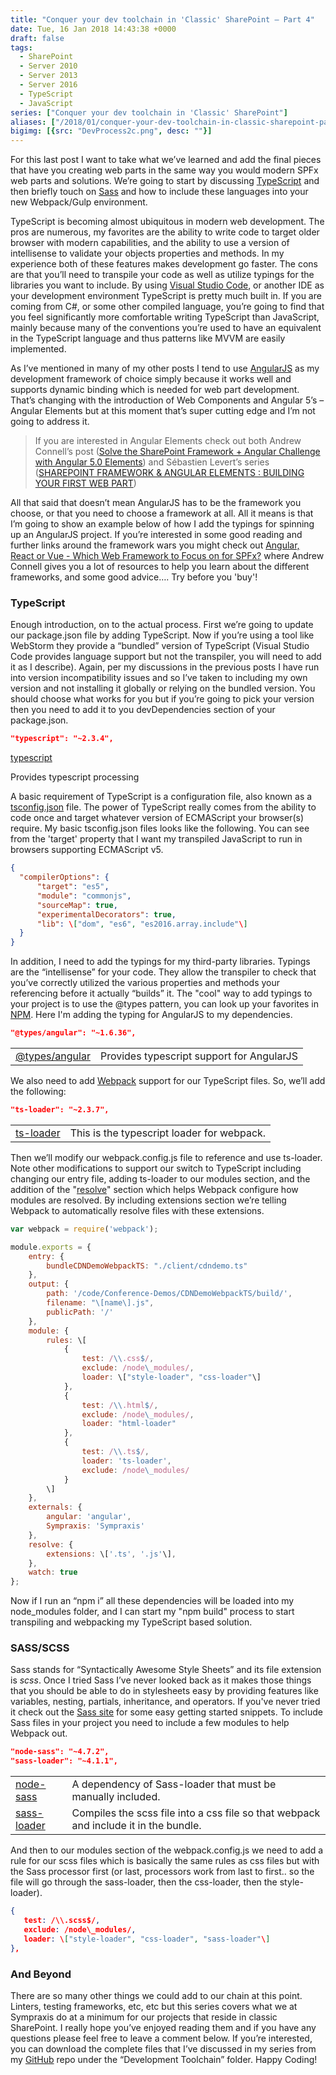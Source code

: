 ```yaml
---
title: "Conquer your dev toolchain in 'Classic' SharePoint – Part 4"
date: Tue, 16 Jan 2018 14:43:38 +0000
draft: false
tags: 
  - SharePoint
  - Server 2010
  - Server 2013
  - Server 2016
  - TypeScript
  - JavaScript
series: ["Conquer your dev toolchain in 'Classic' SharePoint"]
aliases: ["/2018/01/conquer-your-dev-toolchain-in-classic-sharepoint-part-4"]
bigimg: [{src: "DevProcess2c.png", desc: ""}]
---
```


For this last post I want to take what we’ve learned and add the final pieces that have you creating web parts in the same way you would modern SPFx web parts and solutions. We’re going to start by discussing [TypeScript](http://www.typescriptlang.org/) and then briefly touch on [Sass](http://sass-lang.com/) and how to include these languages into your new Webpack/Gulp environment.

TypeScript is becoming almost ubiquitous in modern web development. The pros are numerous, my favorites are the ability to write code to target older browser with modern capabilities, and the ability to use a version of intellisense to validate your objects properties and methods. In my experience both of these features makes development go faster. The cons are that you’ll need to transpile your code as well as utilize typings for the libraries you want to include. By using [Visual Studio Code](https://code.visualstudio.com/), or another IDE as your development environment TypeScript is pretty much built in. If you are coming from C#, or some other compiled language, you’re going to find that you feel significantly more comfortable writing TypeScript than JavaScript, mainly because many of the conventions you’re used to have an equivalent in the TypeScript language and thus patterns like MVVM are easily implemented.

As I’ve mentioned in many of my other posts I tend to use [AngularJS](https://angularjs.org/) as my development framework of choice simply because it works well and supports dynamic binding which is needed for web part development. That’s changing with the introduction of Web Components and Angular 5’s – Angular Elements but at this moment that’s super cutting edge and I’m not going to address it.

>If you are interested in Angular Elements check out both Andrew Connell’s post ([Solve the SharePoint Framework + Angular Challenge with Angular 5.0 Elements](http://www.andrewconnell.com/blog/solve-the-sharepoint-framework-angular-challenge-with-angular-5-0-elements)) and Sébastien Levert’s series ([SHAREPOINT FRAMEWORK & ANGULAR ELEMENTS : BUILDING YOUR FIRST WEB PART](http://www.sebastienlevert.com/2017/12/02/sharepoint-framework-angular-elements-building-your-first-web-part/))

All that said that doesn’t mean AngularJS has to be the framework you choose, or that you need to choose a framework at all. All it means is that I’m going to show an example below of how I add the typings for spinning up an AngularJS project. If you’re interested in some good reading and further links around the framework wars you might check out [Angular, React or Vue - Which Web Framework to Focus on for SPFx?](http://www.andrewconnell.com/blog/angular-react-or-vue-which-web-framework-to-focus-on-for-spfx) where Andrew Connell gives you a lot of resources to help you learn about the different frameworks, and some good advice…. Try before you 'buy'!

### TypeScript

Enough introduction, on to the actual process. First we’re going to update our package.json file by adding TypeScript. Now if you’re using a tool like WebStorm they provide a “bundled” version of TypeScript (Visual Studio Code provides language support but not the transpiler, you will need to add it as I describe). Again, per my discussions in the previous posts I have run into version incompatibility issues and so I’ve taken to including my own version and not installing it globally or relying on the bundled version. You should choose what works for you but if you’re going to pick your version then you need to add it to you devDependencies section of your package.json.

```json
"typescript": "~2.3.4",
```

[typescript](https://www.npmjs.com/package/typescript)

Provides typescript processing

A basic requirement of TypeScript is a configuration file, also known as a [tsconfig.json](http://www.typescriptlang.org/docs/handbook/tsconfig-json.html) file. The power of TypeScript really comes from the ability to code once and target whatever version of ECMAScript your browser(s) require. My basic tsconfig.json files looks like the following. You can see from the 'target' property that I want my transpiled JavaScript to run in browsers supporting ECMAScript v5.

```json
{
  "compilerOptions": {
      "target": "es5",
      "module": "commonjs",
      "sourceMap": true,
      "experimentalDecorators": true,
      "lib": \["dom", "es6", "es2016.array.include"\]
  }
}
```

In addition, I need to add the typings for my third-party libraries. Typings are the “intellisense” for your code. They allow the transpiler to check that you’ve correctly utilized the various properties and methods your referencing before it actually “builds” it. The "cool" way to add typings to your project is to use the @types pattern, you can look up your favorites in [NPM](https://www.npmjs.com/~types). Here I'm adding the typing for AngularJS to my dependencies.

```json
"@types/angular": "~1.6.36",
```

| | |
| -- | -- |
| [@types/angular](https://www.npmjs.com/package/@types/angular) | Provides typescript support for AngularJS |

We also need to add [Webpack](https://webpack.js.org/) support for our TypeScript files. So, we’ll add the following:

```json
"ts-loader": "~2.3.7",
```

| | |
| -- | -- |
| [ts-loader](https://www.npmjs.com/package/ts-loader) | This is the typescript loader for webpack. |

Then we’ll modify our webpack.config.js file to reference and use ts-loader. Note other modifications to support our switch to TypeScript including changing our entry file, adding ts-loader to our modules section, and the addition of the "[resolve](https://webpack.js.org/configuration/resolve/#resolve)" section which helps Webpack configure how modules are resolved. By including extensions section we’re telling Webpack to automatically resolve files with these extensions.

```javascript
var webpack = require('webpack');

module.exports = {
    entry: {
        bundleCDNDemoWebpackTS: "./client/cdndemo.ts"
    },
    output: {
        path: '/code/Conference-Demos/CDNDemoWebpackTS/build/',
        filename: "\[name\].js",
        publicPath: '/'
    },
    module: {
        rules: \[
            {
                test: /\\.css$/,
                exclude: /node\_modules/,
                loader: \["style-loader", "css-loader"\]
            },            
            {
                test: /\\.html$/,
                exclude: /node\_modules/,
                loader: "html-loader"
            },
            {
                test: /\\.ts$/,
                loader: 'ts-loader',
                exclude: /node\_modules/
            }
        \]
    },
    externals: {
        angular: 'angular',
        Sympraxis: 'Sympraxis'
    },
    resolve: {
        extensions: \['.ts', '.js'\],
    },
    watch: true
};
```

Now if I run an “npm i” all these dependencies will be loaded into my node\_modules folder, and I can start my "npm build" process to start transpiling and webpacking my TypeScript based solution.

### SASS/SCSS

Sass stands for “Syntactically Awesome Style Sheets” and its file extension is _scss_. Once I tried Sass I’ve never looked back as it makes those things that you should be able to do in stylesheets easy by providing features like variables, nesting, partials, inheritance, and operators. If you've never tried it check out the [Sass site](http://sass-lang.com/guide) for some easy getting started snippets. To include Sass files in your project you need to include a few modules to help Webpack out.

```json
"node-sass": "~4.7.2",
"sass-loader": "~4.1.1",
```

| | |
| -- | -- |
| [node-sass](https://www.npmjs.com/package/node-sass) | A dependency of Sass-loader that must be manually included. |
| [sass-loader](https://www.npmjs.com/package/sass-loader) | Compiles the scss file into a css file so that webpack and include it in the bundle. |

And then to our modules section of the webpack.config.js we need to add a rule for our scss files which is basically the same rules as css files but with the Sass processor first (or last, processors work from last to first.. so the file will go through the sass-loader, then the css-loader, then the style-loader).

```json
{
   test: /\\.scss$/,
   exclude: /node\_modules/,
   loader: \["style-loader", "css-loader", "sass-loader"\]
},
```

### And Beyond

There are so many other things we could add to our chain at this point. Linters, testing frameworks, etc, etc but this series covers what we at Sympraxis do at a minimum for our projects that reside in classic SharePoint. I really hope you’ve enjoyed reading them and if you have any questions please feel free to leave a comment below. If you’re interested, you can download the complete files that I’ve discussed in my series from my [GitHub](https://github.com/juliemturner/Public-Samples) repo under the “Development Toolchain” folder. Happy Coding!
